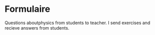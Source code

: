 # Formulaire
Questions aboutphysics from students to teacher.
I send exercises and recieve answers from students.
